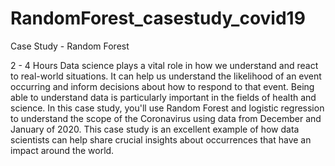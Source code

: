 # RandomForest_casestudy_covid19

Case Study - Random Forest


  2 - 4 Hours
Data science plays a vital role in how we understand and react to real-world situations. It can help us understand the likelihood of an event occurring and inform decisions about how to respond to that event. Being able to understand data is particularly important in the fields of health and science. In this case study, you'll use Random Forest and logistic regression to understand the scope of the Coronavirus using data from December and January of 2020. This case study is an excellent example of how data scientists can help share crucial insights about occurrences that have an impact around the world. 
